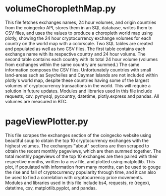 # volumeChoroplethMap.py

This file fetches exchanges names, 24 hour volumes, and origin countries from
the coingecko API, stores them in an SQL database, writes them to CSV files,
and uses the values to produce a choropleth world map using plotly, showing
the 24 hour cryptocurrency exchange volumes for each country on the world map
with a colorscale. Two SQL tables are created and populated as well as two
CSV files. The first table contains each exchange name with its respective
country and 24 hour volume. The second table contains each country with its
total 24 hour volume (volumes from exchanges within the same country are
summed.) The same information composes the CSV files. Unfortunately countries
with small land-areas such as Seychelles and Cayman Islands are not included
within plotly's world map, despite these countries having some of the largest
volumes of cryptocurrency transactions in the world. This will require a 
solution in future updates. Modules and libraries used in this file include
requests, csv, pymysql, pycountry, datetime, plotly.express and pandas.
All volumes are measured in BTC.

# pageViewPlotter.py

This file scrapes the exchanges section of the coingecko website using
beautiful soup to obtain the top 10 cryptocurrency exchanges with the highest
volumes. The exchanges'"about" sections are then scraped to obtain the recent
monthly pageviews, which are then summed together. The total monthly pageviews 
of the top 10 exchanges are then paired with their respective months, written
to a csv file, and plotted using matplotlib. This plot, if populated with
information from many months, can be used to gouge the rise and fall of
cryptocurrency popularity through time, and it can also be used to find a 
correlation with cryptocurrency price movements. Modules and libraries used 
in this file include bs4, requests, re (regex), datetime, csv,
matplotlib.pyplot, and pandas.
